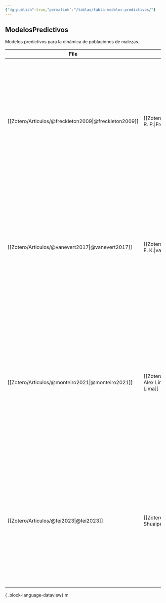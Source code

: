 ```yaml
---
{"dg-publish":true,"permalink":"/tablas/tabla-modelos-predictivos/"}
---
```



## ModelosPredictivos
Modelos predictivos para la dinámica de poblaciones de malezas.

| File                                                     | Autor                                                          | año  | Referencia                                                                                                                                                                                                      | Notas                                                                                                                                                                                                                                                                                                                                         |
| -------------------------------------------------------- | -------------------------------------------------------------- | ---- | --------------------------------------------------------------------------------------------------------------------------------------------------------------------------------------------------------------- | --------------------------------------------------------------------------------------------------------------------------------------------------------------------------------------------------------------------------------------------------------------------------------------------------------------------------------------------- |
| [[Zotero/Articulos/@freckleton2009\|@freckleton2009]] | [[Zotero/Autores/Freckleton, R. P.\|Freckleton, R. P.]]     | 2009 | Freckleton RP & Stephens PA (2009). Predictive models of weed population dynamics. Weed Research **49**, 225–232.                                                                                               | El artículo explora modelos predictivos de la dinámica de poblaciones de malezas. Se discuten diversas aproximaciones matemáticas y estadísticas para modelar el crecimiento y dispersión de malezas, con el fin de mejorar las estrategias de manejo a largo plazo ([Freckleton y Stephens, 2009](zotero://select/library/items/NPL7B7A8)).  |
| [[Zotero/Articulos/@vanevert2017\|@vanevert2017]]     | [[Zotero/Autores/van Evert, F. K.\|van Evert, F. K.]]       | 2017 | Evert FK van, Fountas S, Jakovetic D, Crnojevic V, Travlos I & Kempenaar C (2017). Big Data for weed control and crop protection. Weed Research **57**, 218–233.                                                | Este artículo analiza cómo el Big Data puede mejorar el control de malezas y la protección de cultivos. Se destacan las técnicas de análisis de datos y su aplicación en la agricultura de precisión, mejorando la toma de decisiones y la eficiencia en el manejo de malezas ([Evert et al., 2017](zotero://select/library/items/2M2EWB5V)). |
| [[Zotero/Articulos/@monteiro2021\|@monteiro2021]]     | [[Zotero/Autores/Monteiro, Alex Lima\|Monteiro, Alex Lima]] | 2021 | Monteiro AL, Freitas Souza M de, Lins HA _et al._ (2021). A new alternative to determine weed control in agricultural systems based on artificial neural networks (ANNs). Field Crops Research **263**, 108075. | Uso de redes neuronales para estimar el momento ideal para el control de malezas en cultivos, mejorando la precisión y eficacia del manejo de la competencia entre cultivos y malezas ([Monteiro et al., 2021](zotero://select/library/items/JCHSMVLK)).                                                                                      |
| [[Zotero/Articulos/@fei2023\|@fei2023]]               | [[Zotero/Autores/Fei, Shuaipeng\|Fei, Shuaipeng]]           | 2023 | Fei S, Hassan MA, Xiao Y _et al._ (2023). UAV-based multi-sensor data fusion and machine learning algorithm for yield prediction in wheat. Precision Agriculture **24**, 187–212.                               | Implementa algoritmos de aprendizaje automático para la predicción de rendimiento en trigo usando datos de múltiples sensores de UAV, mostrando que la fusión de datos multiesensor mejora significativamente la precisión de la predicción ([Fei et al., 2023](zotero://select/library/items/J9L4F94M)).                                     |

{ .block-language-dataview}
m
